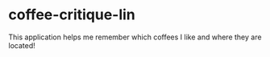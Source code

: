 # coffee-critique-lin
This application helps me remember which coffees I like and where they are located!
